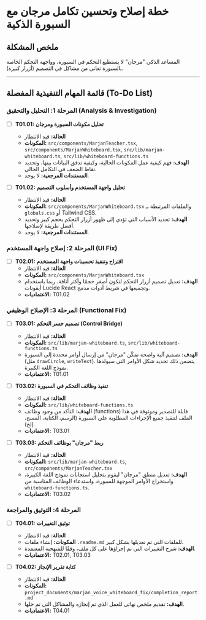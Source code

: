 # خطة إصلاح وتحسين تكامل مرجان مع السبورة الذكية

## ملخص المشكلة
المساعد الذكي "مرجان" لا يستطيع التحكم في السبورة، وواجهة التحكم الخاصة بالسبورة تعاني من مشاكل في التصميم (أزرار كبيرة).

---

## قائمة المهام التنفيذية المفصلة (To-Do List)

### المرحلة 1: التحليل والتحقيق (Analysis & Investigation)

- [ ] **T01.01: تحليل مكونات السبورة ومرجان**
  - **الحالة:** قيد الانتظار
  - **المكونات:** `src/components/MarjanTeacher.tsx`, `src/components/MarjanWhiteboard.tsx`, `src/lib/marjan-whiteboard.ts`, `src/lib/whiteboard-functions.ts`
  - **الهدف:** فهم كيفية عمل المكونات الحالية، وكيفية تدفق البيانات بينها، وتحديد نقاط الضعف في التكامل الحالي.
  - **المستندات المرجعية:** لا يوجد.

- [ ] **T01.02: تحليل واجهة المستخدم وأسلوب التصميم**
  - **الحالة:** قيد الانتظار
  - **المكونات:** `src/components/MarjanWhiteboard.tsx` والملفات المرتبطة بـ `globals.css` أو Tailwind CSS.
  - **الهدف:** تحديد الأسباب التي تؤدي إلى ظهور أزرار التحكم بحجم كبير وتحديد أفضل طريقة لإصلاحها.
  - **المستندات المرجعية:** لا يوجد.

### المرحلة 2: إصلاح واجهة المستخدم (UI Fix)

- [ ] **T02.01: اقتراح وتنفيذ تحسينات واجهة المستخدم**
  - **الحالة:** قيد الانتظار
  - **المكونات:** `src/components/MarjanWhiteboard.tsx`
  - **الهدف:** تعديل تصميم أزرار التحكم لتكون أصغر حجمًا وأكثر أناقة، ربما باستخدام أيقونات Lucide React وتجميعها في شريط أدوات مدمج.
  - **الاعتماديات:** T01.02

### المرحلة 3: الإصلاح الوظيفي (Functional Fix)

- [ ] **T03.01: تصميم جسر التحكم (Control Bridge)**
  - **الحالة:** قيد الانتظار
  - **المكونات:** `src/lib/marjan-whiteboard.ts`, `src/lib/whiteboard-functions.ts`
  - **الهدف:** تصميم آلية واضحة تمكّن "مرجان" من إرسال أوامر محددة إلى السبورة (مثل `drawCircle`, `writeText`). يتضمن ذلك تحديد شكل الأوامر التي سيولدها نموذج اللغة الكبيرة.
  - **الاعتماديات:** T01.01

- [ ] **T03.02: تنفيذ وظائف التحكم في السبورة**
  - **الحالة:** قيد الانتظار
  - **المكونات:** `src/lib/whiteboard-functions.ts`
  - **الهدف:** التأكد من وجود وظائف (functions) قابلة للتصدير وموثوقة في هذا الملف لتنفيذ جميع الإجراءات المطلوبة على السبورة (الرسم، الكتابة، المسح، إلخ).
  - **الاعتماديات:** T03.01

- [ ] **T03.03: ربط "مرجان" بوظائف التحكم**
  - **الحالة:** قيد الانتظار
  - **المكونات:** `src/lib/marjan-whiteboard.ts`, `src/components/MarjanTeacher.tsx`
  - **الهدف:** تعديل منطق "مرجان" ليقوم بتحليل استجابات نموذج اللغة الكبيرة، واستخراج الأوامر الموجهة للسبورة، واستدعاء الوظائف المناسبة من `whiteboard-functions.ts`.
  - **الاعتماديات:** T03.02

### المرحلة 4: التوثيق والمراجعة

- [ ] **T04.01: توثيق التغييرات**
  - **الحالة:** قيد الانتظار
  - **المكونات:** إنشاء ملفات `.readme.md` للملفات التي تم تعديلها بشكل كبير.
  - **الهدف:** شرح التغييرات التي تم إجراؤها على كل ملف، وفقًا للمنهجية المعتمدة.
  - **الاعتماديات:** T02.01, T03.03

- [ ] **T04.02: كتابة تقرير الإنجاز**
  - **الحالة:** قيد الانتظار
  - **المكونات:** `project_documents/marjan_voice_whiteboard_fix/completion_report.md`
  - **الهدف:** تقديم ملخص نهائي للعمل الذي تم إنجازه والمشاكل التي تم حلها.
  - **الاعتماديات:** T04.01
